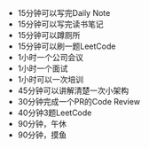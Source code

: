 - 15分钟可以写完Daily Note
- 15分钟可以写完读书笔记
- 15分钟可以蹲厕所
- 15分钟可以刷一题LeetCode
- 1小时一个公司会议
- 1小时一个面试
- 1小时可以一次培训
- 45分钟可以讲解清楚一次小架构
- 30分钟完成一个PR的Code Review
- 40分钟3题LeetCode
- 90分钟，午休
- 90分钟，摸鱼

